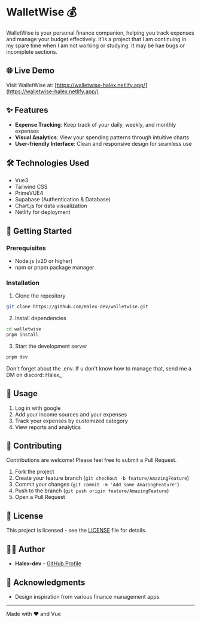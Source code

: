 # WalletWise 💰

WalletWise is your personal finance companion, helping you track expenses and manage your budget effectively. It'is a project that I am continuing in my spare time when I am not working or studying. It may be hae bugs or incomplete sections.

## 🌐 Live Demo

Visit WalletWise at: [https://walletwise-halex.netlify.app/](https://walletwise-halex.netlify.app/)

## ✨ Features

- **Expense Tracking**: Keep track of your daily, weekly, and monthly expenses
- **Visual Analytics**: View your spending patterns through intuitive charts
- **User-friendly Interface**: Clean and responsive design for seamless use

## 🛠️ Technologies Used

- Vue3
- Tailwind CSS
- PrimeVUE4
- Supabase (Authentication & Database)
- Chart.js for data visualization
- Netlify for deployment

## 🚀 Getting Started

### Prerequisites

- Node.js (v20 or higher)
- npm or pnpm package manager

### Installation

1. Clone the repository

```bash
git clone https://github.com/Halex-dev/walletwise.git
```

2. Install dependencies

```bash
cd walletwise
pnpm install
```

3. Start the development server

```bash
pnpm dev
```

Don't forget about the .env. If u don't know how to manage that, send me a DM on discord: Halex_
## 📱 Usage

1. Log in with google
2. Add your income sources and your expenses
3. Track your expenses by customized category
4. View reports and analytics

## 🤝 Contributing

Contributions are welcome! Please feel free to submit a Pull Request.

1. Fork the project
2. Create your feature branch (`git checkout -b feature/AmazingFeature`)
3. Commit your changes (`git commit -m 'Add some AmazingFeature'`)
4. Push to the branch (`git push origin feature/AmazingFeature`)
5. Open a Pull Request

## 📝 License

This project is licensed - see the [LICENSE](LICENSE) file for details.

## 👨‍💻 Author

- **Halex-dev** - [GitHub Profile](https://github.com/Halex-dev)

## 🙏 Acknowledgments

- Design inspiration from various finance management apps

---

Made with ❤️ and Vue
